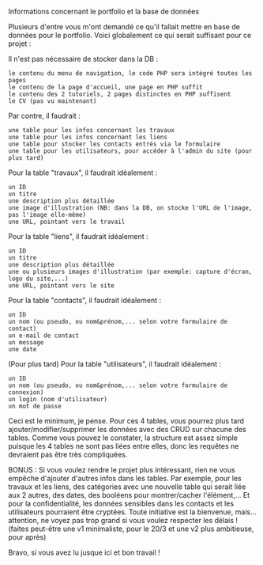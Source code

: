 Informations concernant le portfolio et la base de données
 
Plusieurs d'entre vous m'ont demandé ce qu'il fallait mettre en base de données pour le portfolio. Voici globalement ce qui serait suffisant pour ce projet :
 
Il n'est pas nécessaire de stocker dans la DB :

	le contenu du menu de navigation, le code PHP sera intégré toutes les pages
	le contenu de la page d'accueil, une page en PHP suffit
	le contenu des 2 tutoriels, 2 pages distinctes en PHP suffisent
	le CV (pas vu maintenant)

Par contre, il faudrait :

	une table pour les infos concernant les travaux
	une table pour les infos concernant les liens
	une table pour stocker les contacts entrés via le formulaire
	une table pour les utilisateurs, pour accéder à l'admin du site (pour plus tard)

Pour la table "travaux", il faudrait idéalement :

	un ID
	un titre
	une description plus détaillée
	une image d'illustration (NB: dans la DB, on stocke l'URL de l'image, pas l'image elle-même)
	une URL, pointant vers le travail

Pour la table "liens", il faudrait idéalement :

	un ID
	un titre
	une description plus détaillée
	une ou plusieurs images d'illustration (par exemple: capture d'écran, logo du site,...)
	une URL, pointant vers le site

Pour la table "contacts", il faudrait idéalement :

	un ID
	un nom (ou pseudo, ou nom&prénom,... selon votre formulaire de contact)
	un e-mail de contact
	un message
	une date

(Pour plus tard) Pour la table "utilisateurs", il faudrait idéalement :

	un ID
	un nom (ou pseudo, ou nom&prénom,... selon votre formulaire de connexion)
	un login (nom d'utilisateur)
	un mot de passe

Ceci est le minimum, je pense.
Pour ces 4 tables, vous pourrez plus tard ajouter/modifier/supprimer les données avec des CRUD sur chacune des tables.
Comme vous pouvez le constater, la structure est assez simple puisque les 4 tables ne sont pas liées entre elles, donc les requêtes ne devraient pas être très compliquées.
 
BONUS : Si vous voulez rendre le projet plus intéressant, rien ne vous empêche d'ajouter d'autres infos dans les tables. Par exemple, pour les travaux et les liens, des catégories avec une nouvelle table qui serait liée aux 2 autres, des dates, des booléens pour montrer/cacher l'élément,...
Et pour la confidentialité, les données sensibles dans les contacts et les utilisateurs pourraient être cryptées. Toute initiative est la bienvenue, mais... attention, ne voyez pas trop grand si vous voulez respecter les délais !
(faites peut-être une v1 minimaliste, pour le 20/3 et une v2 plus ambitieuse, pour après)
 
Bravo, si vous avez lu jusque ici  et bon travail !